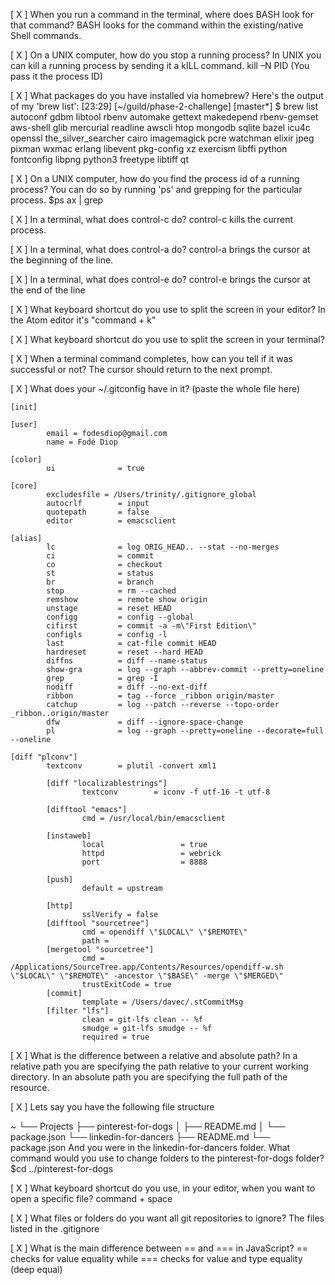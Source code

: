 [ X ] When you run a command in the terminal, where does BASH look for that command?
BASH looks for the command within the existing/native Shell commands.

[ X ] On a UNIX computer, how do you stop a running process?
In UNIX you can kill a running process by sending it a kILL command.
kill –N PID (You pass it the process ID)

[ X ] What packages do you have installed via homebrew?
Here's the output of my 'brew list':
[23:29] [~/guild/phase-2-challenge] [master*] $ brew list
autoconf		gdbm			libtool			rbenv
automake		gettext			makedepend		rbenv-gemset
aws-shell		glib			mercurial		readline
awscli			htop			mongodb			sqlite
bazel			icu4c			openssl			the_silver_searcher
cairo			imagemagick		pcre			watchman
elixir			jpeg			pixman			wxmac
erlang			libevent		pkg-config		xz
exercism		libffi			python
fontconfig		libpng			python3
freetype		libtiff			qt

[ X ] On a UNIX computer, how do you find the process id of a running process?
You can do so by running 'ps' and grepping for the particular process.
$ps ax | grep <process>

[ X ] In a terminal, what does control-c do?
control-c kills the current process.

[ X ] In a terminal, what does control-a do?
control-a brings the cursor at the beginning of the line.

[ X ] In a terminal, what does control-e do?
control-e brings the cursor at the end of the line

[ X ] What keyboard shortcut do you use to split the screen in your editor?
In the Atom editor it's "command + k"

[ X ] What keyboard shortcut do you use to split the screen in your terminal?

[ X ] When a terminal command completes, how can you tell if it was successful or not?
The cursor should return to the next prompt.

[ X ] What does your ~/.gitconfig have in it? (paste the whole file here)
```
[init]

[user]
        email = fodesdiop@gmail.com
        name = Fodé Diop

[color]
        ui              = true

[core]
        excludesfile = /Users/trinity/.gitignore_global
        autocrlf        = input
        quotepath       = false
        editor          = emacsclient

[alias]
        lc              = log ORIG_HEAD.. --stat --no-merges
        ci              = commit
        co              = checkout
        st              = status
        br              = branch
        stop            = rm --cached
        remshow         = remote show origin
        unstage         = reset HEAD
        configg         = config --global
        cifirst         = commit -a -m\"First Edition\"
        configls        = config -l
        last            = cat-file commit HEAD
        hardreset       = reset --hard HEAD
        diffns          = diff --name-status
        show-gra        = log --graph --abbrev-commit --pretty=oneline
        grep            = grep -I
        nodiff          = diff --no-ext-diff
        ribbon          = tag --force _ribbon origin/master
        catchup         = log --patch --reverse --topo-order _ribbon..origin/master
        dfw             = diff --ignore-space-change
        pl              = log --graph --pretty=oneline --decorate=full --oneline

[diff "plconv"]
        textconv        = plutil -convert xml1

        [diff "localizablestrings"]
                textconv        = iconv -f utf-16 -t utf-8

        [difftool "emacs"]
                cmd = /usr/local/bin/emacsclient

        [instaweb]
                local                 = true
                httpd                 = webrick
                port                  = 8888

        [push]
                default = upstream

        [http]
                sslVerify = false
        [difftool "sourcetree"]
                cmd = opendiff \"$LOCAL\" \"$REMOTE\"
                path =
        [mergetool "sourcetree"]
                cmd = /Applications/SourceTree.app/Contents/Resources/opendiff-w.sh \"$LOCAL\" \"$REMOTE\" -ancestor \"$BASE\" -merge \"$MERGED\"
                trustExitCode = true
        [commit]
                template = /Users/davec/.stCommitMsg
        [filter "lfs"]
                clean = git-lfs clean -- %f
                smudge = git-lfs smudge -- %f
                required = true
```

[ X ] What is the difference between a relative and absolute path?
In a relative path you are specifying the path relative to your current working directory.
In an absolute path you are specifying the full path of the resource.

[ X ] Lets say you have the following file structure

~
└── Projects
    ├── pinterest-for-dogs
    │   ├── README.md
    │   └── package.json
    └── linkedin-for-dancers
        ├── README.md
        └── package.json
And you were in the linkedin-for-dancers folder. What command would you use to change folders to the pinterest-for-dogs folder?
$cd ../pinterest-for-dogs

[ X ] What keyboard shortcut do you use, in your editor, when you want to open a specific file?
command + space

[ X ] What files or folders do you want all git repositories to ignore?
The files listed in the .gitignore

[ X ] What is the main difference between == and === in JavaScript?
== checks for value equality while === checks for value and type equality (deep equal)
